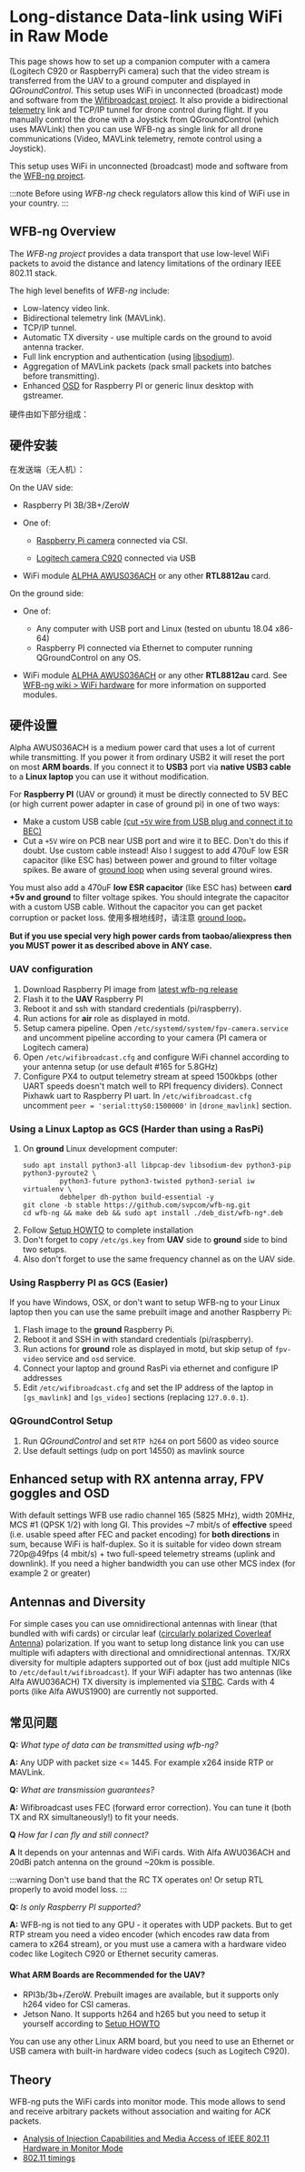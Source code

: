 
# Long-distance Data-link using WiFi in Raw Mode

This page shows how to set up a companion computer with a camera (Logitech C920 or RaspberryPi camera) such that the video stream is transferred from the UAV to a ground computer and displayed in *QGroundControl*. This setup uses WiFi in unconnected (broadcast) mode and software from the [Wifibroadcast project](https://github.com/svpcom/wifibroadcast/wiki). It also provide a bidirectional [telemetry](../telemetry/README.md) link and TCP/IP tunnel for drone control during flight. If you manually control the drone with a Joystick from QGroundControl (which uses MAVLink) then you can use WFB-ng as single link for all drone communications (Video, MAVLink telemetry, remote control using a Joystick).

This setup uses WiFi in unconnected (broadcast) mode and software from the [WFB-ng project](https://github.com/svpcom/wfb-ng).

:::note
Before using *WFB-ng* check regulators allow this kind of WiFi use in your country.
:::

## WFB-ng Overview

The *WFB-ng project* provides a data transport that use low-level WiFi packets to avoid the distance and latency limitations of the ordinary IEEE 802.11 stack.

The high level benefits of *WFB-ng* include:

- Low-latency video link.
- Bidirectional telemetry link (MAVLink).
- TCP/IP tunnel.
- Automatic TX diversity - use multiple cards on the ground to avoid antenna tracker.
- Full link encryption and authentication (using [libsodium](https://download.libsodium.org/doc/)).
- Aggregation of MAVLink packets (pack small packets into batches before transmitting).
- Enhanced [OSD](https://github.com/svpcom/wfb-ng-osd) for Raspberry PI or generic linux desktop with gstreamer.

硬件由如下部分组成：

## 硬件安装

在发送端（无人机）：

On the UAV side:
* Raspberry PI 3B/3B+/ZeroW
* One of:

  - [Raspberry Pi camera](https://www.raspberrypi.org/products/camera-module-v2/) connected via CSI.

  - [Logitech camera C920](https://www.logitech.com/en-us/product/hd-pro-webcam-c920?crid=34) connected via USB

- WiFi module  [ALPHA AWUS036ACH](https://www.alfa.com.tw/products_detail/1.htm) or any other **RTL8812au** card.

On the ground side:
- One of:

  - Any computer with USB port and Linux (tested on ubuntu 18.04 x86-64)
  - Raspberry PI connected via Ethernet to computer running QGroundControl on any OS.

- WiFi module  [ALPHA AWUS036ACH](https://www.alfa.com.tw/products_detail/1.htm) or any other **RTL8812au** card. See [WFB-ng wiki > WiFi hardware](https://github.com/svpcom/wfb-ng/wiki/WiFi-hardware) for more information on supported modules.

## 硬件设置

Alpha AWUS036ACH is a medium power card that uses a lot of current while transmitting. If you power it from ordinary USB2 it will reset the port on most **ARM boards**. If you connect it to **USB3** port via **native USB3 cable** to a **Linux laptop** you can use it without modification.

For **Raspberry PI** (UAV or ground) it must be directly connected to 5V BEC (or high current power adapter in case of ground pi) in one of two ways:

- Make a custom USB cable [(cut `+5V` wire from USB plug and connect it to BEC)](https://electronics.stackexchange.com/questions/218500/usb-charge-and-data-separate-cables)
- Cut a `+5V` wire on PCB near USB port and wire it to BEC. Don't do this if doubt. Use custom cable instead! Also I suggest to add 470uF low ESR capacitor (like ESC has) between power and ground to filter voltage spikes. Be aware of [ground loop](https://en.wikipedia.org/wiki/Ground_loop_%28electricity%29) when using several ground wires.

You must also add a 470uF **low ESR capacitor** (like ESC has) between **card +5v and ground** to filter voltage spikes. You should integrate the capacitor with a custom USB cable. Without the capacitor you can get packet corruption or packet loss. 使用多根地线时，请注意 [ground loop](https://en.wikipedia.org/wiki/Ground_loop_%28electricity%29)。

**But if you use special very high power cards from taobao/aliexpress then you MUST power it as described above in ANY case.**

### UAV configuration
1. Download Raspberry PI image from [latest wfb-ng release](https://github.com/svpcom/wfb-ng/releases/)
2. Flash it to the **UAV** Raspberry PI
3. Reboot it and ssh with standard credentials (pi/raspberry).
4. Run actions for **air** role as displayed in motd.
5. Setup camera pipeline. Open `/etc/systemd/system/fpv-camera.service` and uncomment pipeline according to your camera (PI camera or Logitech camera)
6. Open `/etc/wifibroadcast.cfg` and configure WiFi channel according to your antenna setup (or use default #165 for 5.8GHz)
7. Configure PX4 to output telemetry stream at speed 1500kbps (other UART speeds doesn't match well to RPI frequency dividers). Connect Pixhawk uart to Raspberry PI uart. In `/etc/wifibroadcast.cfg` uncomment `peer = 'serial:ttyS0:1500000'` in `[drone_mavlink]` section.

### Using a Linux Laptop as GCS (Harder than using a RasPi)
1. On **ground** Linux development computer:
   ```
   sudo apt install python3-all libpcap-dev libsodium-dev python3-pip python3-pyroute2 \
            python3-future python3-twisted python3-serial iw virtualenv \
            debhelper dh-python build-essential -y
   git clone -b stable https://github.com/svpcom/wfb-ng.git
   cd wfb-ng && make deb && sudo apt install ./deb_dist/wfb-ng*.deb
   ```
4. Follow [Setup HOWTO](https://github.com/svpcom/wfb-ng/wiki/Setup-HOWTO) to complete installation
5. Don't forget to copy `/etc/gs.key` from **UAV** side to **ground** side to bind two setups.
6. Also don't forget to use the same frequency channel as on the UAV side.

### Using Raspberry PI as GCS (Easier)

If you have Windows, OSX, or don't want to setup WFB-ng to your Linux laptop then you can use the same prebuilt image and another Raspberry Pi:

1. Flash image to the **ground** Raspberry Pi.
2. Reboot it and SSH in with standard credentials (pi/raspberry).
3. Run actions for **ground** role as displayed in motd, but skip setup of `fpv-video` service and `osd` service.
4. Connect your laptop and ground RasPi via ethernet and configure IP addresses
5. Edit `/etc/wifibroadcast.cfg` and set the IP address of the laptop in `[gs_mavlink]` and `[gs_video]` sections (replacing `127.0.0.1`).

### QGroundControl Setup

1. Run *QGroundControl* and set `RTP h264` on port 5600 as video source
2. Use default settings (udp on port 14550) as mavlink source

## Enhanced setup with RX antenna array, FPV goggles and OSD

With default settings WFB use radio channel 165 (5825 MHz), width 20MHz, MCS #1 (QPSK 1/2) with long GI. This provides ~7 mbit/s of **effective** speed (i.e. usable speed after FEC and packet encoding) for **both directions** in sum, because WiFi is half-duplex. So it is suitable for video down stream 720p@49fps (4 mbit/s) + two full-speed telemetry streams (uplink and downlink). If you need a higher bandwidth you can use other MCS index (for example 2 or greater)

## Antennas and Diversity

For simple cases you can use omnidirectional antennas with linear (that bundled with wifi cards) or circular leaf ([circularly polarized Coverleaf Antenna](http://www.antenna-theory.com/antennas/cloverleaf.php)) polarization. If you want to setup long distance link you can use multiple wifi adapters with directional and omnidirectional antennas. TX/RX diversity for multiple adapters supported out of box (just add multiple NICs to `/etc/default/wifibroadcast`). If your WiFi adapter has two antennas (like Alfa AWU036ACH) TX diversity is implemented via [STBC](https://en.wikipedia.org/wiki/Space%E2%80%93time_block_code). Cards with 4 ports (like Alfa AWUS1900) are currently not supported.

## 常见问题

**Q:** *What type of data can be transmitted using wfb-ng?*

**A:** Any UDP with packet size <= 1445. For example x264 inside RTP or MAVLink.

**Q:** *What are transmission guarantees?*

**A:** Wifibroadcast uses FEC (forward error correction). You can tune it (both TX and RX simultaneously!) to fit your needs.

**Q** *How far I can fly and still connect?*

**A** It depends on your antennas and WiFi cards. With Alfa AWU036ACH and 20dBi patch antenna on the ground ~20km is possible.

:::warning
Don't use band that the RC TX operates on! 
Or setup RTL properly to avoid model loss.
:::

**Q:** *Is only Raspberry PI supported?*

**A:** WFB-ng is not tied to any GPU - it operates with UDP packets. But to get RTP stream you need a video encoder (which encodes raw data from camera to x264 stream), or you must use a camera with a hardware video codec like Logitech C920 or Ethernet security cameras.

#### What ARM Boards are Recommended for the UAV?

- RPI3b/3b+/ZeroW. Prebuilt images are available, but it supports only h264 video for CSI cameras.
- Jetson Nano. It supports h264 and h265 but you need to setup it yourself according to [Setup HOWTO](https://github.com/svpcom/wfb-ng/wiki/Setup-HOWTO)

You can use any other Linux ARM board, but you need to use an Ethernet or USB camera with built-in hardware video codecs (such as Logitech C920).

## Theory

WFB-ng puts the WiFi cards into monitor mode. This mode allows to send and receive arbitrary packets without association and waiting for ACK packets.
- [Analysis of Injection Capabilities and Media Access of IEEE 802.11 Hardware in Monitor Mode](https://github.com/svpcom/wfb-ng/blob/master/doc/Analysis%20of%20Injection%20Capabilities%20and%20Media%20Access%20of%20IEEE%20802.11%20Hardware%20in%20Monitor%20Mode.pdf)
- [802.11 timings](https://github.com/ewa/802.11-data)

